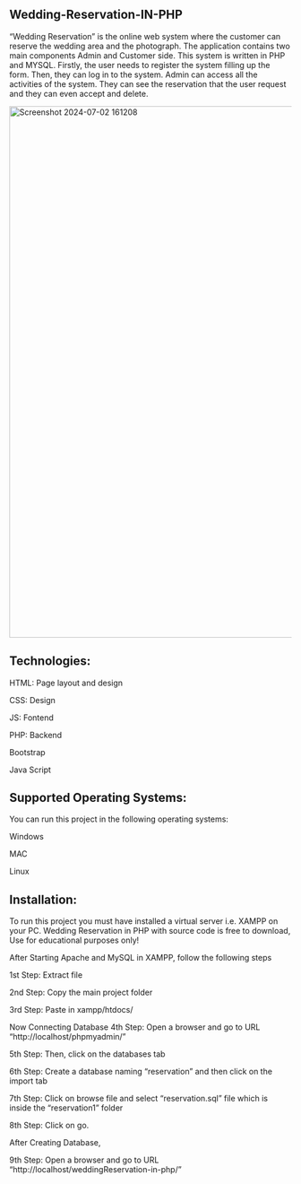 ## Wedding-Reservation-IN-PHP

“Wedding Reservation” is the online web system where the customer can reserve the wedding area and the photograph. The application contains two main components Admin and Customer side. This system is written in PHP and MYSQL. Firstly, the user needs to register the system filling up the form. Then, they can log in to the system. Admin can access all the activities of the system. They can see the reservation that the user request and they can even accept and delete.

<img width="948" alt="Screenshot 2024-07-02 161208" src="https://github.com/user-attachments/assets/6bfaca6e-16ee-4259-86e6-ae018bff9b99">

 ## Technologies:

 HTML: Page layout and design
 
CSS: Design

JS: Fontend

PHP: Backend

Bootstrap

Java Script

## Supported Operating Systems:

You can run this project in the following operating systems:

Windows

MAC

Linux

## Installation:

To run this project you must have installed a virtual server i.e. XAMPP on your PC. Wedding Reservation in PHP with source code is free to download, Use for educational purposes only!

After Starting Apache and MySQL in XAMPP, follow the following steps

1st Step: Extract file

2nd Step: Copy the main project folder

3rd Step: Paste in xampp/htdocs/

Now Connecting Database
4th Step: Open a browser and go to URL “http://localhost/phpmyadmin/”

5th Step: Then, click on the databases tab

6th Step: Create a database naming “reservation” and then click on the import tab

7th Step: Click on browse file and select “reservation.sql” file which is inside the “reservation1” folder

8th Step: Click on go.

After Creating Database,

9th Step: Open a browser and go to URL “http://localhost/weddingReservation-in-php/”
